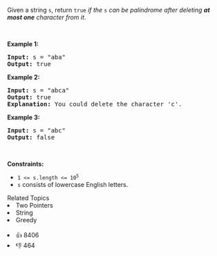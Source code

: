 <p>Given a string <code>s</code>, return <code>true</code> <em>if the </em><code>s</code><em> can be palindrome after deleting <strong>at most one</strong> character from it</em>.</p>

<p>&nbsp;</p> 
<p><strong class="example">Example 1:</strong></p>

<pre>
<strong>Input:</strong> s = "aba"
<strong>Output:</strong> true
</pre>

<p><strong class="example">Example 2:</strong></p>

<pre>
<strong>Input:</strong> s = "abca"
<strong>Output:</strong> true
<strong>Explanation:</strong> You could delete the character 'c'.
</pre>

<p><strong class="example">Example 3:</strong></p>

<pre>
<strong>Input:</strong> s = "abc"
<strong>Output:</strong> false
</pre>

<p>&nbsp;</p> 
<p><strong>Constraints:</strong></p>

<ul> 
 <li><code>1 &lt;= s.length &lt;= 10<sup>5</sup></code></li> 
 <li><code>s</code> consists of lowercase English letters.</li> 
</ul>

<div><div>Related Topics</div><div><li>Two Pointers</li><li>String</li><li>Greedy</li></div></div><br><div><li>👍 8406</li><li>👎 464</li></div>